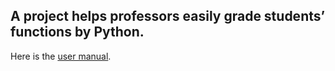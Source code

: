 ## A project helps professors easily grade students’ functions by Python. 
Here is the [user manual](https://github.com/qingruili/CMPT_416_project/blob/master/CMPT416_Spring_2023_User%20Manual.pdf).
